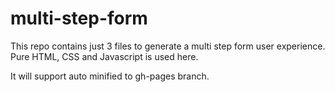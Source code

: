 # multi-step-form
This repo contains just 3 files to generate a multi step form user experience. Pure HTML, CSS and Javascript is used here.

It will support auto minified to gh-pages branch.

